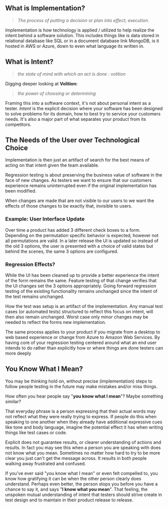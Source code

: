 
## What is Implementation?
>*The process of putting a decision or plan into effect; execution.*

Implementation is how technology is applied / utilized to help realize the intent behind a software solution. This includes things like is data stored in relational database like SQL or in a document database link MongoDB, is it hosted in AWS or Azure, down to even what language its written in. 

## What is Intent?

>*the state of mind with which an act is done : volition*

Digging deeper looking at **Volition:**
> *the power of choosing or determining* 

Framing this into a software context, it's not about personal intent as a tester.  *Intent* is the explicit decision where your software has been designed to solve problems for its domain, how to best try to service your customers needs. It's also a major part of what separates your product from its competitors.

## The Needs of the User over Technological Choice

Implementation is then just an artifact of search for the best means of acting on that intent given the team available.

Regression testing is about preserving the business value of software in the face of new changes. As testers we want to ensure that our customers experience remains uninterrupted even if the original implementation has been modified.

When changes are made that are not visible to our users to we want the effects of those changes to be exactly that, invisible to users. 

### Example: User Interface Update
Over time a product has added 3 different check boxes to a form. Depending on the permutation specific behavior is expected, however not all permutations are valid. In a later release the UI is updated so instead of the old 3 options, the user is presented with a choice of valid states but behind the scenes, the same 3 options are configured. 

### Regression Effects?

While the UI has been cleaned up to provide a better experience the intent of the form remains the same. Feature testing of that change verifies that the UI changes set the 3 options appropriately. Going forward regression testing of the existing functionality remains unchanged since the intent of the test remains unchanged. 

How the test was setup is an artifact of the implementation. Any manual test cases (or automated tests) structured to reflect this focus on intent, will then also remain unchanged. Worst case only minor changes may be needed to reflect the forms new implementation.

The same process applies to your product if you migrate from a desktop to web based experience or change from Azure to Amazon Web Services. By having core of your regression testing centered around what an end user intends to do rather than explicitly how or where things are done testers can more deeply 

## You Know What I Mean?

You may be thinking hold on, without precise (implementation) steps to follow people testing in the future may make mistakes and/or miss things. 

How often you hear people say "**you know what I mean**"? Maybe something similar? 

That everyday phrase is a person expressing that their actual words may not reflect what they were really trying to express.  If people do this when speaking to one another when they already have additional expressive cues like tone and body language, imagine the potential effect it has when writing things like test cases or code. 

Explicit does not guarantee results, or clearer understanding of actions and results. In fact you may see this when a person you are speaking with does not know what you mean. Sometimes no matter how hard to try to be more clear you just can't get the message across. It results in both people walking away frustrated and confused.

If you've ever said "you know what I mean" or even felt compelled to, you know how gratifying it can be when the other person clearly does understand. Perhaps even better, the person stops you before you have a chance to say it, and says "**I know what you mean**".  That feeling, the unspoken mutual understanding of intent that testers should strive create in test design and to maintain in their product release to release. 